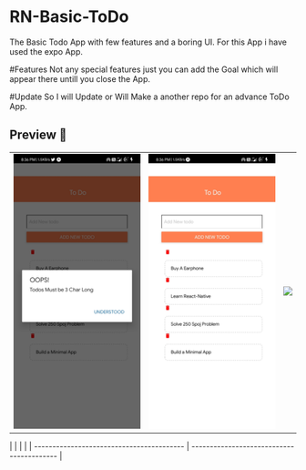 # RN-Basic-ToDo
The Basic Todo App with few features and a boring UI.
For this App i have used the expo App.

#Features
Not any special features just you can add the Goal which will appear there untill you close the App.

#Update 
So I will Update or Will Make a another repo for an advance ToDo App.

## Preview 📸

|                                           |                                           |                                           |
| ----------------------------------------- | ----------------------------------------- | ----------------------------------------- |
| <img src="screenshots/errorPage.jpeg" width="400"> | <img src="screenshots/homepage.jpeg" width="400"> | <img src="screenshots/3.png" width="400"> |

|                                           |                                           |                                           |
| ----------------------------------------- | ----------------------------------------- | 
